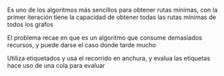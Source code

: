 Es uno de los algoritmos más sencillos
para obtener rutas mínimas, con la primer
iteración tiene la capacidad de obtener
todas las rutas mínimas de todos los grafos

El problema recae en que es un algoritmo
que consume demasiados recursos, y puede
darse el caso donde tarde mucho

Utiliza etiquetados y usa el recorrido en
anchura, y evalua las etiquetas hace uso
de una cola para evaluar
